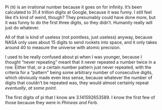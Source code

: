 Pi (π) is an irrational number because it goes on for infinity.
It’s been calculated to 31.4 trillion digits at Google,
because it was funny. I still feel like it’s kind of weird, though?
They presumably could have done more, but it was funny to do the
first three digits, so they didn’t. Humanity really will just do whatever.

All of that is kind of useless (not pointless, just useless) anyway,
because NASA only uses about 15 digits to send rockets into space,
and it only takes around 40 to measure the universe with atomic precision.

I used to be really confused about pi when I was younger,
because I thought “never repeating” meant that it never
repeated a number twice in a row. Either that, or a certain
number pattern just never repeated, with the criteria
for a “pattern” being some arbitrary number of consecutive digits,
which obviously made even less sense, because whatever the number of digits
that couldn’t be repeated was, they would almost certainly repeat
_eventually_, _at some point_.

The first digits of pi that I know are 3.141592653589.
I know the first few of those because they were in
_Phineas and Ferb_.
